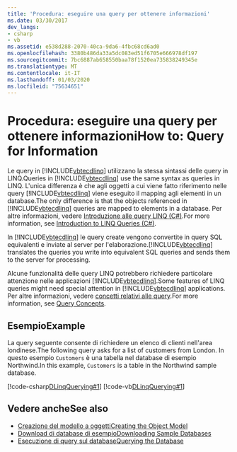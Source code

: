 ```yaml
---
title: 'Procedura: eseguire una query per ottenere informazioni'
ms.date: 03/30/2017
dev_langs:
- csharp
- vb
ms.assetid: e538d288-2070-40ca-9da6-4fbc68cd6ad0
ms.openlocfilehash: 3380b486da33a5dc083ed51f6705e666978df197
ms.sourcegitcommit: 7bc6887ab658550baa78f1520ea735838249345e
ms.translationtype: MT
ms.contentlocale: it-IT
ms.lasthandoff: 01/03/2020
ms.locfileid: "75634651"
---
```

# <a name="how-to-query-for-information"></a><span data-ttu-id="25397-102">Procedura: eseguire una query per ottenere informazioni</span><span class="sxs-lookup"><span data-stu-id="25397-102">How to: Query for Information</span></span>
<span data-ttu-id="25397-103">Le query in [!INCLUDE[vbtecdlinq](../../../../../../includes/vbtecdlinq-md.md)] utilizzano la stessa sintassi delle query in LINQ.</span><span class="sxs-lookup"><span data-stu-id="25397-103">Queries in [!INCLUDE[vbtecdlinq](../../../../../../includes/vbtecdlinq-md.md)] use the same syntax as queries in LINQ.</span></span> <span data-ttu-id="25397-104">L'unica differenza è che agli oggetti a cui viene fatto riferimento nelle query [!INCLUDE[vbtecdlinq](../../../../../../includes/vbtecdlinq-md.md)] viene eseguito il mapping agli elementi in un database.</span><span class="sxs-lookup"><span data-stu-id="25397-104">The only difference is that the objects referenced in [!INCLUDE[vbtecdlinq](../../../../../../includes/vbtecdlinq-md.md)] queries are mapped to elements in a database.</span></span> <span data-ttu-id="25397-105">Per altre informazioni, vedere [Introduzione alle query LINQ (C#)](../../../../../csharp/programming-guide/concepts/linq/introduction-to-linq-queries.md).</span><span class="sxs-lookup"><span data-stu-id="25397-105">For more information, see [Introduction to LINQ Queries (C#)](../../../../../csharp/programming-guide/concepts/linq/introduction-to-linq-queries.md).</span></span>  
  
 <span data-ttu-id="25397-106">In [!INCLUDE[vbtecdlinq](../../../../../../includes/vbtecdlinq-md.md)] le query create vengono convertite in query SQL equivalenti e inviate al server per l'elaborazione.</span><span class="sxs-lookup"><span data-stu-id="25397-106">[!INCLUDE[vbtecdlinq](../../../../../../includes/vbtecdlinq-md.md)] translates the queries you write into equivalent SQL queries and sends them to the server for processing.</span></span>  
  
 <span data-ttu-id="25397-107">Alcune funzionalità delle query LINQ potrebbero richiedere particolare attenzione nelle applicazioni [!INCLUDE[vbtecdlinq](../../../../../../includes/vbtecdlinq-md.md)].</span><span class="sxs-lookup"><span data-stu-id="25397-107">Some features of LINQ queries might need special attention in [!INCLUDE[vbtecdlinq](../../../../../../includes/vbtecdlinq-md.md)] applications.</span></span> <span data-ttu-id="25397-108">Per altre informazioni, vedere [concetti relativi alle query](query-concepts.md).</span><span class="sxs-lookup"><span data-stu-id="25397-108">For more information, see [Query Concepts](query-concepts.md).</span></span>  
  
## <a name="example"></a><span data-ttu-id="25397-109">Esempio</span><span class="sxs-lookup"><span data-stu-id="25397-109">Example</span></span>  
 <span data-ttu-id="25397-110">La query seguente consente di richiedere un elenco di clienti nell'area londinese.</span><span class="sxs-lookup"><span data-stu-id="25397-110">The following query asks for a list of customers from London.</span></span> <span data-ttu-id="25397-111">In questo esempio `Customers` è una tabella nel database di esempio Northwind.</span><span class="sxs-lookup"><span data-stu-id="25397-111">In this example, `Customers` is a table in the Northwind sample database.</span></span>  
  
 [!code-csharp[DLinqQuerying#1](../../../../../../samples/snippets/csharp/VS_Snippets_Data/DLinqQuerying/cs/Program.cs#1)]
 [!code-vb[DLinqQuerying#1](../../../../../../samples/snippets/visualbasic/VS_Snippets_Data/DLinqQuerying/vb/Module1.vb#1)]  
  
## <a name="see-also"></a><span data-ttu-id="25397-112">Vedere anche</span><span class="sxs-lookup"><span data-stu-id="25397-112">See also</span></span>

- [<span data-ttu-id="25397-113">Creazione del modello a oggetti</span><span class="sxs-lookup"><span data-stu-id="25397-113">Creating the Object Model</span></span>](creating-the-object-model.md)
- [<span data-ttu-id="25397-114">Download di database di esempio</span><span class="sxs-lookup"><span data-stu-id="25397-114">Downloading Sample Databases</span></span>](downloading-sample-databases.md)
- [<span data-ttu-id="25397-115">Esecuzione di query sul database</span><span class="sxs-lookup"><span data-stu-id="25397-115">Querying the Database</span></span>](querying-the-database.md)
